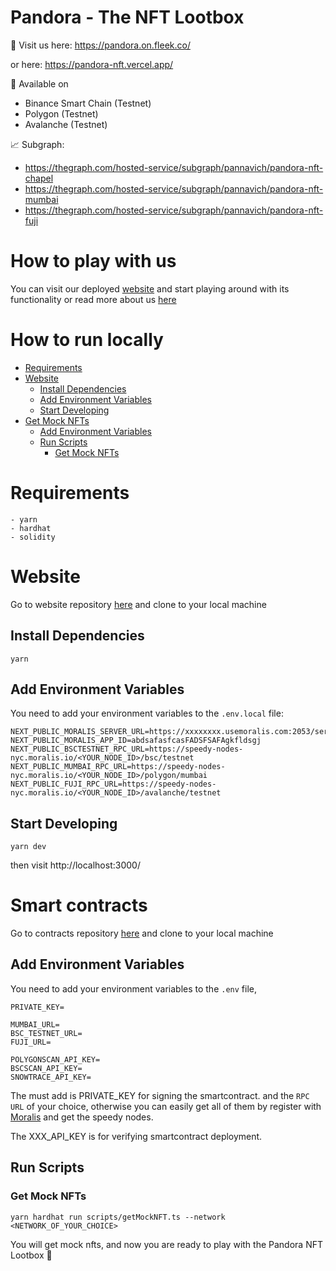 # Pandora - The NFT Lootbox

👀 Visit us here: https://pandora.on.fleek.co/

  or here: https://pandora-nft.vercel.app/

📱 Available on

- Binance Smart Chain (Testnet)
- Polygon (Testnet)
- Avalanche (Testnet)

📈 Subgraph:

- https://thegraph.com/hosted-service/subgraph/pannavich/pandora-nft-chapel
- https://thegraph.com/hosted-service/subgraph/pannavich/pandora-nft-mumbai
- https://thegraph.com/hosted-service/subgraph/pannavich/pandora-nft-fuji

# How to play with us

You can visit our deployed [website](https://pandora.on.fleek.co) and start playing around with its functionality or read more about us [here](https://github.com/pandora-nft/website/blob/main/README.md)

# How to run locally

- [Requirements](#requirements)
- [Website](#website)
  - [Install Dependencies](#install-dependencies)
  - [Add Environment Variables](#add-environment-variables)
  - [Start Developing](#start-developing)
- [Get Mock NFTs](#get-mock-nfts)
  - [Add Environment Variables](#add-environment-variables-1)
  - [Run Scripts](#run-scripts)
    - [Get Mock NFTs](#get-mock-nfts)

# Requirements

```
- yarn
- hardhat
- solidity
```

# Website

Go to website repository [here](https://github.com/pandora-nft/website) and clone to your local machine

## Install Dependencies

    yarn

## Add Environment Variables

You need to add your environment variables to the
`.env.local` file:

```
NEXT_PUBLIC_MORALIS_SERVER_URL=https://xxxxxxxx.usemoralis.com:2053/server
NEXT_PUBLIC_MORALIS_APP_ID=abdsafasfcasFADSFSAFAgkfldsgj
NEXT_PUBLIC_BSCTESTNET_RPC_URL=https://speedy-nodes-nyc.moralis.io/<YOUR_NODE_ID>/bsc/testnet
NEXT_PUBLIC_MUMBAI_RPC_URL=https://speedy-nodes-nyc.moralis.io/<YOUR_NODE_ID>/polygon/mumbai
NEXT_PUBLIC_FUJI_RPC_URL=https://speedy-nodes-nyc.moralis.io/<YOUR_NODE_ID>/avalanche/testnet
```

## Start Developing

    yarn dev

then visit http://localhost:3000/

# Smart contracts

Go to contracts repository [here](https://github.com/pandora-nft/contracts) and clone to your local machine

## Add Environment Variables

You need to add your environment variables to the `.env` file,

    PRIVATE_KEY=

    MUMBAI_URL=
    BSC_TESTNET_URL=
    FUJI_URL=

    POLYGONSCAN_API_KEY=
    BSCSCAN_API_KEY=
    SNOWTRACE_API_KEY=

The must add is PRIVATE_KEY for signing the smartcontract.
and the `RPC URL` of your choice, otherwise you can easily get all of them by register with [Moralis](https://moralis.io/) and get the speedy nodes.

The XXX_API_KEY is for verifying smartcontract deployment.

## Run Scripts

### Get Mock NFTs

    yarn hardhat run scripts/getMockNFT.ts --network <NETWORK_OF_YOUR_CHOICE>

You will get mock nfts, and now you are ready to play with the Pandora NFT Lootbox 🎉
